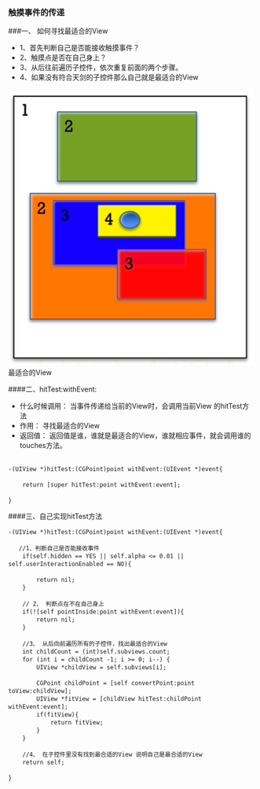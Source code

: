 ### 触摸事件的传递

###一、 如何寻找最适合的View

- 1、首先判断自己是否能接收触摸事件？
- 2、触摸点是否在自己身上？
- 3、从后往前遍历子控件，依次重复前面的两个步骤。
- 4、如果没有符合天剑的子控件那么自己就是最适合的View


![](/assets/hittest.png)
最适合的View


####二、hitTest:withEvent:


 - 什么时候调用： 当事件传递给当前的View时，会调用当前View 的hitTest方法
 - 作用： 寻找最适合的View
 - 返回值： 返回值是谁，谁就是最适合的View，谁就相应事件，就会调用谁的touches方法。
```objc

-(UIView *)hitTest:(CGPoint)point withEvent:(UIEvent *)event{

    return [super hitTest:point withEvent:event];
    
}
```



####三、自己实现hitTest方法

```objc
-(UIView *)hitTest:(CGPoint)point withEvent:(UIEvent *)event{

   //1、判断自己是否能接收事件
    if(self.hidden == YES || self.alpha <= 0.01 || self.userInteractionEnabled == NO){
    
        return nil;
    }
    
    // 2、 判断点在不在自己身上
    if(![self pointInside:point withEvent:event]){
        return nil;
    }
    
    //3、 从后向前遍历所有的子控件，找出最适合的View
    int childCount = (int)self.subviews.count;
    for (int i = childCount -1; i >= 0; i--) {
        UIView *childView = self.subviews[i];
        
        CGPoint childPoint = [self convertPoint:point toView:childView];
        UIView *fitView = [childView hitTest:childPoint withEvent:event];
        if(fitView){
            return fitView;
        }
    }
    
    //4、 在子控件里没有找到最合适的View 说明自己是最合适的View
    return self;
    
}

```







